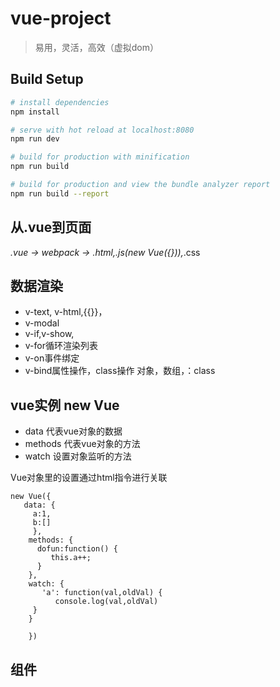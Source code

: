 # vue-project

> 易用，灵活，高效（虚拟dom）

## Build Setup

``` bash
# install dependencies
npm install

# serve with hot reload at localhost:8080
npm run dev

# build for production with minification
npm run build

# build for production and view the bundle analyzer report
npm run build --report
```

## 从.vue到页面
*.vue -> webpack -> *.html,*.js(new Vue({})),*.css
## 数据渲染  
-  v-text, v-html,{{}}，
-  v-modal
-  v-if,v-show,
-  v-for循环渲染列表
-  v-on事件绑定
- v-bind属性操作，class操作 对象，数组，：class 

## vue实例 new Vue

- data 代表vue对象的数据
- methods 代表vue对象的方法
- watch 设置对象监听的方法

Vue对象里的设置通过html指令进行关联
  
```
new Vue({
   data: {
     a:1,
     b:[]
     },
    methods: {
      dofun:function() {
         this.a++;
      }
    },
    watch: {
       'a': function(val,oldVal) {
          console.log(val,oldVal)
     }
    }
    
    })
  ```
  ## 组件
